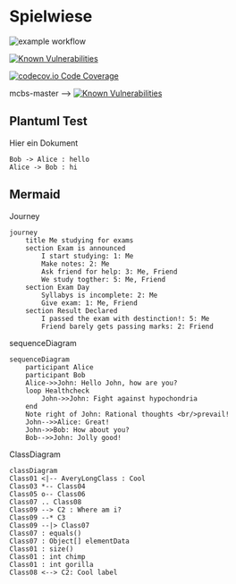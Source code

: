 # Spielwiese


![example workflow](https://github.com/SvenOleLuxMD/Spielwiese/actions/workflows/dependencies.yml/badge.svg)

 [![Known Vulnerabilities](https://snyk.io/test/github/SvenOleLuxMD/Spielwiese/badge.svg?targetFile=build.gradle)](https://snyk.io/test/github/SvenOleLuxMD/Spielwiese?targetFile=build.gradle) 

 [![codecov.io Code Coverage](https://img.shields.io/codecov/c/github/SvenOleLuxMD/Spielwiese?maxAge=2592000)](https://codecov.io/github/SvenOleLuxMD/Spielwiese?branch=master)

mcbs-master -->  [![Known Vulnerabilities](https://snyk.io/test/github/freenet-group/mcbs-master/badge.svg?targetFile=build.gradle)](https://snyk.io/test/github/freenet-group/mcbs-mastertargetFile=build.gradle) 



## Plantuml Test 

Hier ein Dokument

```plantuml
Bob -> Alice : hello
Alice -> Bob : hi
```


## Mermaid

Journey
```mermaid
journey
	title Me studying for exams
	section Exam is announced
		I start studying: 1: Me
		Make notes: 2: Me
		Ask friend for help: 3: Me, Friend
		We study togther: 5: Me, Friend
	section Exam Day
		Syllabys is incomplete: 2: Me
		Give exam: 1: Me, Friend
	section Result Declared
		I passed the exam with destinction!: 5: Me
		Friend barely gets passing marks: 2: Friend
```


sequenceDiagram
```mermaid
sequenceDiagram
    participant Alice
    participant Bob
    Alice->>John: Hello John, how are you?
    loop Healthcheck
        John->>John: Fight against hypochondria
    end
    Note right of John: Rational thoughts <br/>prevail!
    John-->>Alice: Great!
    John->>Bob: How about you?
    Bob-->>John: Jolly good!
```

ClassDiagram

```mermaid
classDiagram
Class01 <|-- AveryLongClass : Cool
Class03 *-- Class04
Class05 o-- Class06
Class07 .. Class08
Class09 --> C2 : Where am i?
Class09 --* C3
Class09 --|> Class07
Class07 : equals()
Class07 : Object[] elementData
Class01 : size()
Class01 : int chimp
Class01 : int gorilla
Class08 <--> C2: Cool label
```

